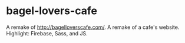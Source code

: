 # bagel-lovers-cafe

A remake of http://bagelloverscafe.com/. A remake of a cafe's website. Highlight: Firebase, Sass, and JS.
